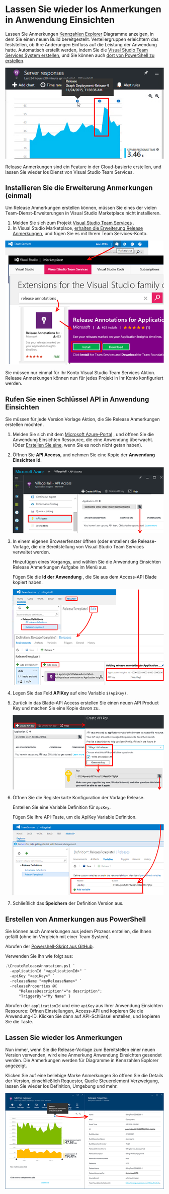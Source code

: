 <properties
    pageTitle="Lassen Sie wieder los Anmerkungen für Anwendung Einsichten | Microsoft Azure"
    description="Fügen Sie der Bereitstellung hinzu oder erstellen Sie Markierungen, um Diagramme in Anwendung Einsichten Kennzahlen Explorer."
    services="application-insights"
    documentationCenter=".net"
    authors="alancameronwills"
    manager="douge"/>

<tags
    ms.service="application-insights"
    ms.workload="tbd"
    ms.tgt_pltfrm="ibiza"
    ms.devlang="na"
    ms.topic="article"
    ms.date="06/28/2016"
    ms.author="awills"/>

# <a name="release-annotations-in-application-insights"></a>Lassen Sie wieder los Anmerkungen in Anwendung Einsichten

Lassen Sie Anmerkungen [Kennzahlen Explorer](app-insights-metrics-explorer.md) Diagramme anzeigen, in dem Sie einen neuen Build bereitgestellt. Verteilergruppen erleichtern das feststellen, ob Ihre Änderungen Einfluss auf die Leistung der Anwendung hatte. Automatisch erstellt werden, indem Sie die [Visual Studio Team Services System erstellen](https://www.visualstudio.com/en-us/get-started/build/build-your-app-vs), und Sie können auch [dort von PowerShell zu erstellen](#create-annotations-from-powershell).

![Beispiel für Anmerkungen mit sichtbaren Korrelationskoeffizienten mit Reaktionszeiten server](./media/app-insights-annotations/00.png)

Release Anmerkungen sind ein Feature in der Cloud-basierte erstellen, und lassen Sie wieder los Dienst von Visual Studio Team Services. 

## <a name="install-the-annotations-extension-one-time"></a>Installieren Sie die Erweiterung Anmerkungen (einmal)

Um Release Anmerkungen erstellen können, müssen Sie eines der vielen Team-Dienst-Erweiterungen in Visual Studio Marketplace nicht installieren.

1. Melden Sie sich zum Projekt [Visual Studio Team Services](https://www.visualstudio.com/en-us/get-started/setup/sign-up-for-visual-studio-online) .
2. In Visual Studio Marketplace, [erhalten die Erweiterung Release Anmerkungen](https://marketplace.visualstudio.com/items/ms-appinsights.appinsightsreleaseannotations), und fügen Sie es mit Ihrem Team Services-Konto.

![AT obere rechte Ecke des Team Services Webseite öffnen Marketplace. Wählen Sie Visual Team Services und dann unter Erstellen und Release, finden Sie unter Weitere.](./media/app-insights-annotations/10.png)

Sie müssen nur einmal für Ihr Konto Visual Studio Team Services Aktion. Release Anmerkungen können nun für jedes Projekt in Ihr Konto konfiguriert werden. 

## <a name="get-an-api-key-from-application-insights"></a>Rufen Sie einen Schlüssel API in Anwendung Einsichten

Sie müssen für jede Version Vorlage Aktion, die Sie Release Anmerkungen erstellen möchten.


1. Melden Sie sich mit dem [Microsoft Azure-Portal](https://portal.azure.com) , und öffnen Sie die Anwendung Einsichten Ressource, die eine Anwendung überwacht. (Oder [Erstellen Sie eine](app-insights-overview.md), wenn Sie es noch nicht getan haben).
2. Öffnen Sie **API Access**, und nehmen Sie eine Kopie der **Anwendung Einsichten Id**.

    ![Öffnen Sie in portal.azure.com Ihrer Anwendung Einsichten Ressource zu, und wählen Sie Einstellungen aus. Öffnen Sie die Access-API. Kopieren Sie die Anwendung-ID](./media/app-insights-annotations/20.png)

2. In einem eigenen Browserfenster öffnen (oder erstellen) die Release-Vorlage, die die Bereitstellung von Visual Studio Team Services verwaltet werden. 

    Hinzufügen eines Vorgangs, und wählen Sie die Anwendung Einsichten Release Anmerkungen Aufgabe im Menü aus.

    Fügen Sie die **Id der Anwendung** , die Sie aus dem Access-API Blade kopiert haben.

    ![Öffnen Sie in Visual Studio Team Services Version zu, wählen Sie eine Version Definition, und wählen Sie bearbeiten aus. Klicken Sie auf Vorgang hinzufügen, und wählen Sie die Anwendung Einsichten Release Anmerkungen. Fügen Sie die Anwendung Einsichten-Id.](./media/app-insights-annotations/30.png)

3. Legen Sie das Feld **APIKey** auf eine Variable `$(ApiKey)`.

4. Zurück in das Blade-API Access erstellen Sie einen neuen API Product Key und machen Sie eine Kopie davon zu.

    ![Klicken Sie in Access-API vorher in das Fenster Azure auf API-Schlüssel erstellen. Geben Sie einen Kommentar, aktivieren Sie Anmerkungen schreiben, und klicken Sie auf Schlüssel generieren. Kopieren Sie den neuen Product Key ein.](./media/app-insights-annotations/40.png)

4. Öffnen Sie die Registerkarte Konfiguration der Vorlage Release.

    Erstellen Sie eine Variable Definition für `ApiKey`.

    Fügen Sie Ihre API-Taste, um die ApiKey Variable Definition.

    ![Wählen Sie im Team Services die Registerkarte Konfiguration, und klicken Sie auf Variable hinzufügen. Legen Sie den Namen ein, um ApiKey und in den Wert, fügen Sie den neu erstellten Schlüssel.](./media/app-insights-annotations/50.png)


5. Schließlich das **Speichern** der Definition Version aus.

## <a name="create-annotations-from-powershell"></a>Erstellen von Anmerkungen aus PowerShell

Sie können auch Anmerkungen aus jedem Prozess erstellen, die Ihnen gefällt (ohne im Vergleich mit einer Team System). 

Abrufen der [Powershell-Skript aus GitHub](https://github.com/Microsoft/ApplicationInsights-Home/blob/master/API/CreateReleaseAnnotation.ps1).

Verwenden Sie ihn wie folgt aus:

    .\CreateReleaseAnnotation.ps1 `
      -applicationId "<applicationId>" `
      -apiKey "<apiKey>" `
      -releaseName "<myReleaseName>" `
      -releaseProperties @{
          "ReleaseDescription"="a description";
          "TriggerBy"="My Name" }

Abrufen der `applicationId` und eine `apiKey` aus Ihrer Anwendung Einsichten Ressource: Öffnen Einstellungen, Access-API und kopieren Sie die Anwendung-ID. Klicken Sie dann auf API-Schlüssel erstellen, und kopieren Sie die Taste. 

## <a name="release-annotations"></a>Lassen Sie wieder los Anmerkungen

Nun immer, wenn Sie die Release-Vorlage zum Bereitstellen einer neuen Version verwenden, wird eine Anmerkung Anwendung Einsichten gesendet werden. Die Anmerkungen werden für Diagramme in Kennzahlen Explorer angezeigt.

Klicken Sie auf eine beliebige Marke Anmerkungen So öffnen Sie die Details der Version, einschließlich Requestor, Quelle Steuerelement Verzweigung, lassen Sie wieder los Definition, Umgebung und mehr.


![Klicken Sie auf eine beliebige Version Anmerkungen Marke.](./media/app-insights-annotations/60.png)
